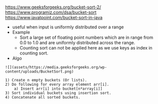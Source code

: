 https://www.geeksforgeeks.org/bucket-sort-2/
https://www.programiz.com/dsa/bucket-sort
https://www.javatpoint.com/bucket-sort-in-java
- useful when input is uniformly distributed over a range
- Example
    - Sort a large set of floating point numbers which are in range from 0.0 to 1.0 and are uniformly distributed across the range. 
    - Counting sort can not be applied here as we use keys as index in counting sort.
- Algo
```
![](assets/https://media.geeksforgeeks.org/wp-content/uploads/BucketSort.png)

1) Create n empty buckets (Or lists).
2) Do following for every array element arr[i].
    a) Insert arr[i] into bucket[n*array[i]]
3) Sort individual buckets using insertion sort.
4) Concatenate all sorted buckets.
```